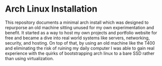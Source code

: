 # Arch Linux Installation
This repository documents a minimal arch install which was designed to repurporse an old machine sitting unused for my own experimentation and benefit. It started as a way to host my own projects and portfolio website for free and became a dive into real world systems like servers, networking, security, and hosting. On top of that, by using an old machine like the T400 and eliminating the risk of ruining my daily computer I was able to gain real experience with the quirks of bootstrapping arch linux to a bare SSD rather than using virtualization.
